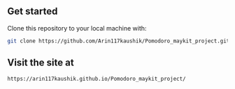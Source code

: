 ## Get started

Clone this repository to your local machine with:

```bash
git clone https://github.com/Arin117kaushik/Pomodoro_maykit_project.git
```
## Visit the site at
```bash
https://arin117kaushik.github.io/Pomodoro_maykit_project/
```
